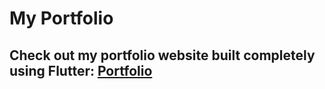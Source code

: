 # My Portfolio

## Check out my portfolio website built completely using Flutter: [Portfolio](https://portfolio-5e0bc.web.app/)

